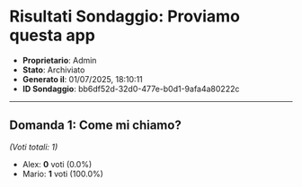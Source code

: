 # Risultati Sondaggio: Proviamo questa app

- **Proprietario**: Admin
- **Stato**: Archiviato
- **Generato il**: 01/07/2025, 18:10:11
- **ID Sondaggio**: bb6df52d-32d0-477e-b0d1-9afa4a80222c

---

## Domanda 1: Come mi chiamo?

*(Voti totali: 1)*

- Alex: **0** voti (0.0%)
- Mario: **1** voti (100.0%)

